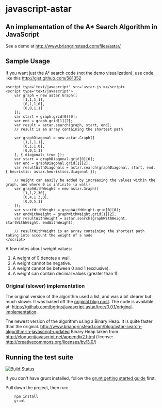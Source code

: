 # javascript-astar

## An implementation of the A* Search Algorithm in JavaScript

See a demo at http://www.briangrinstead.com/files/astar/

## Sample Usage

If you want just the A* search code (not the demo visualization), use code like this http://gist.github.com/581352

	<script type='text/javascript' src='astar.js'></script>
	<script type='text/javascript'>
		var graph = new astar.Graph([
			[1,1,1,1],
			[0,1,1,0],
			[0,0,1,1]
		]);
		var start = graph.grid[0][0];
		var end = graph.grid[1][2];
		var result = astar.search(graph, start, end);
		// result is an array containing the shortest path

		var graphDiagonal = new astar.Graph([
			[1,1,1,1],
			[0,1,1,0],
			[0,0,1,1]
		], { diagonal: true });
		var start = graphDiagonal.grid[0][0];
		var end = graphDiagonal.grid[1][2];
		var resultWithDiagonals = astar.search(graphDiagonal, start, end, { heuristic: astar.heuristics.diagonal });

		// Weight can easily be added by increasing the values within the graph, and where 0 is infinite (a wall)
		var graphWithWeight = new astar.Graph([
			[1,1,2,30],
			[0,4,1.3,0],
			[0,0,5,1]
		]);
		var startWithWeight = graphWithWeight.grid[0][0];
		var endWithWeight = graphWithWeight.grid[1][2];
		var resultWithWeight = astar.search(graphWithWeight, startWithWeight, endWithWeight);

		// resultWithWeight is an array containing the shortest path taking into account the weight of a node
	</script>

A few notes about weight values:

1. A weight of 0 denotes a wall.
2. A weight cannot be negative.
3. A weight cannot be between 0 and 1 (exclusive).
4. A weight can contain decimal values (greater than 1).

### Original (slower) implementation

The original version of the algorithm used a list, and was a bit clearer but much slower.  It was based off the [original blog post](http://www.briangrinstead.com/blog/astar-search-algorithm-in-javascript).  The code is available at: https://github.com/bgrins/javascript-astar/tree/0.0.1/original-implementation.

The newest version of the algorithm using a Binary Heap.  It is quite faster than the original.
http://www.briangrinstead.com/blog/astar-search-algorithm-in-javascript-updated
Binary Heap taken from http://eloquentjavascript.net/appendix2.html (license: http://creativecommons.org/licenses/by/3.0/)

## Running the test suite

[![Build Status](https://travis-ci.org/bgrins/javascript-astar.png?branch=master)](https://travis-ci.org/bgrins/javascript-astar)

If you don't have grunt installed, follow the [grunt getting started guide](http://gruntjs.com/getting-started) first.

Pull down the project, then run:

		npm install
		grunt
